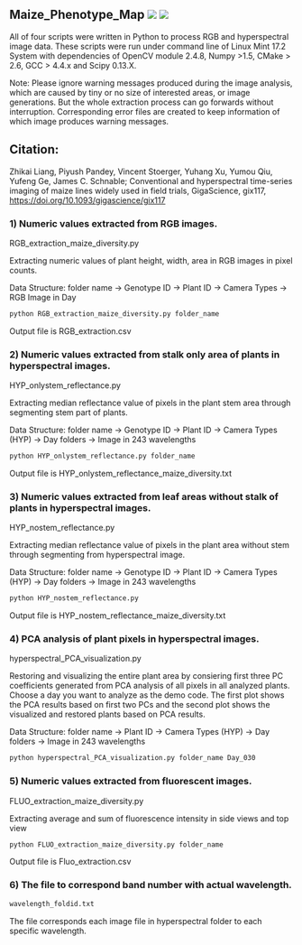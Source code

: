 ## Maize_Phenotype_Map ![](https://img.shields.io/badge/Release-v1.0.1-blue.svg)  [![](https://img.shields.io/pypi/l/Django.svg)](https://github.com/shanwai1234/Maize_Phenotype_Map/commits/master) 
All of four scripts were written in Python to process RGB and hyperspectral image data. These scripts were run under command line of Linux Mint 17.2 System with dependencies of OpenCV module 2.4.8, Numpy >1.5, CMake > 2.6, GCC > 4.4.x and Scipy 0.13.X.


Note: Please ignore warning messages produced during the image analysis, which are caused by tiny or no size of interested areas, or image generations. But the whole extraction process can go forwards without interruption. Corresponding error files are created to keep information of which image produces warning messages.

## Citation:
Zhikai Liang, Piyush Pandey, Vincent Stoerger, Yuhang Xu, Yumou Qiu, Yufeng Ge, James C. Schnable; Conventional and hyperspectral time-series imaging of maize lines widely used in field trials, GigaScience, gix117, https://doi.org/10.1093/gigascience/gix117
 
### 1) Numeric values extracted from RGB images. 

RGB_extraction_maize_diversity.py

Extracting numeric values of plant height, width, area in RGB images in pixel counts.

Data Structure: folder name -> Genotype ID -> Plant ID -> Camera Types -> RGB Image in Day

```bash
python RGB_extraction_maize_diversity.py folder_name
```
Output file is RGB_extraction.csv

### 2) Numeric values extracted from stalk only area of plants in hyperspectral images. 

HYP_onlystem_reflectance.py

Extracting median reflectance value of pixels in the plant stem area through segmenting stem part of plants.

Data Structure: folder name -> Genotype ID -> Plant ID -> Camera Types (HYP) -> Day folders -> Image in 243 wavelengths

```bash
python HYP_onlystem_reflectance.py folder_name
```
Output file is HYP_onlystem_reflectance_maize_diversity.txt

### 3) Numeric values extracted from leaf areas without stalk of plants in hyperspectral images. 

HYP_nostem_reflectance.py

Extracting median reflectance value of pixels in the plant area without stem through segmenting from hyperspectral image.

Data Structure: folder name -> Genotype ID -> Plant ID -> Camera Types (HYP) -> Day folders -> Image in 243 wavelengths

```bash
python HYP_nostem_reflectance.py
```
Output file is HYP_nostem_reflectance_maize_diversity.txt

### 4) PCA analysis of plant pixels in hyperspectral images.

hyperspectral_PCA_visualization.py

Restoring and visualizing the entire plant area by consiering first three PC coefficients generated from PCA analysis of all pixels in all analyzed plants. Choose a day you want to analyze as the demo code. The first plot shows the PCA results based on first two PCs and the second plot shows the visualized and restored plants based on PCA results.

Data Structure: folder name -> Plant ID -> Camera Types (HYP) -> Day folders -> Image in 243 wavelengths

```bash
python hyperspectral_PCA_visualization.py folder_name Day_030
```
### 5) Numeric values extracted from fluorescent images. 

FLUO_extraction_maize_diversity.py

Extracting average and sum of fluorescence intensity in side views and top view

```bash
python FLUO_extraction_maize_diversity.py folder_name
```
Output file is Fluo_extraction.csv

### 6) The file to correspond band number with actual wavelength. 

```bash
wavelength_foldid.txt
```
The file corresponds each image file in hyperspectral folder to each specific wavelength.
